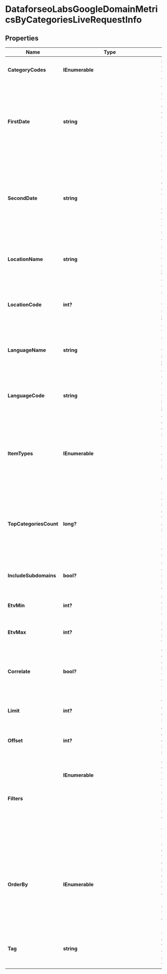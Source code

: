 # DataforseoLabsGoogleDomainMetricsByCategoriesLiveRequestInfo


## Properties

| Name | Type | Description | Notes |
|------------ | ------------- | ------------- | -------------|
**CategoryCodes** | **IEnumerable<string>** | product and service categories<br>required field<br>The maximum number of categories you can specify: 5<br>you can download the full list of possible categories |[optional]|
**FirstDate** | **string** | first date of comparison period<br>required field<br>first date for which domain metrics will be provided;<br>date format: 'yyyy-mm-dd';<br>example: '2021-06-01';<br>the list available dates is available through the available history endpoint;<br>Note: first_date cannot be greater than today’s date;<br>Also note: the dates specified in first_date and second_date cannot point to the same month of the same year;<br>you can specify the dates in any order: first_date can be greater than second_date and vice versa;<br>minimum date: '2020-10-01' |[optional]|
**SecondDate** | **string** | second date of comparison period<br>required field<br>second date for which domain metrics will be provided;<br>date format: 'yyyy-mm-dd';<br>example: '2021-10-01';<br>the list available dates is available through the available history endpoint;<br>Note: second_date cannot be greater than today’s date;<br>Also note: the dates specified in first_date and second_date cannot point to the same month of the same year;<br>you can specify the dates in any order: second_date can be greater than first_date and vice versa;<br>minimum date: '2020-10-01' |[optional]|
**LocationName** | **string** | full name of the location<br>required field if you don’t specify location_code<br>Note: it is required to specify either location_name or location_code;<br>you can receive the list of available locations with their location_name by making a separate request to<br>https://api.dataforseo.com/v3/dataforseo_labs/locations_and_languages;<br>example:<br>United Kingdom |[optional]|
**LocationCode** | **int?** | unique location identifier<br>required field if you don’t specify location_name<br>Note: it is required to specify either location_name or location_code;<br>you can receive the list of available locations with their location_code by making a separate request to<br>https://api.dataforseo.com/v3/dataforseo_labs/locations_and_languages;<br>example:<br>2840 |[optional]|
**LanguageName** | **string** | full name of the language<br>required field if you don’t specify language_code<br>Note: it is required to specify either language_name or language_code;<br>you can receive the list of available languages with their language_name by making a separate request to<br>https://api.dataforseo.com/v3/dataforseo_labs/locations_and_languages;<br>example:<br>English |[optional]|
**LanguageCode** | **string** | unique language identifier<br>required field if you don’t specify language_name<br>Note: it is required to specify either language_name or language_code;<br>you can receive the list of available languages with their language_code by making a separate request to https://api.dataforseo.com/v3/dataforseo_labs/locations_and_languages;<br>example:<br>en |[optional]|
**ItemTypes** | **IEnumerable<string>** | display results by item type<br>optional field<br>indicates the type of search results included in the response;<br>Note: if the item_types array contains item types that are different from the organic object, the results will be ordered by the first item type in the array; you will not be able to sort and filter results by the types of search results not included in the response;<br>possible values:<br>['organic', 'paid', 'featured_snippet', 'local_pack'];<br>default value:<br>['organic', 'paid'] |[optional]|
**TopCategoriesCount** | **long?** | number of additional domain categories<br>optional field<br>by using this parameter, you can receive domains relevant to additional categories that are not specified in category_codes above;<br>to learn more about the parameter, please refer to this help center article;<br>by default, top_categories_count is equal to the number of categories specified in the category_codes array;<br>Note: top_categories_count cannot be less than the number of categories in the category_codes array;<br>maximum value: 5 |[optional]|
**IncludeSubdomains** | **bool?** | return subdomains in the API response<br>optional field<br>if false, the API response will contain main_domain only;<br>if true, the API will return main_domain plus its subdomains (if available);<br>default value: true |[optional]|
**EtvMin** | **int?** | minimum current organic ETV of the domain<br>optional field<br>if specified, the API will return only domains with organic_etv greater than the specified value |[optional]|
**EtvMax** | **int?** | maximum current organic ETV of the domain<br>optional field<br>if specified, the API will return only domains with organic_etv lesser than the specified value |[optional]|
**Correlate** | **bool?** | correlate data with previously obtained datasets<br>optional field<br>default value: true;<br>if you use this parameter, our system will correlate data you obtain now with previously obtained datasets;<br>this parameter is intended to mitigate any inconsistencies that may result from changes to our database;<br>Note: we do not recommend setting correlate to false |[optional]|
**Limit** | **int?** | the maximum number of domains in the results array<br>optional field<br>default value: 100;<br>maximum value: 1000 |[optional]|
**Offset** | **int?** | offset in the results array of returned domains<br>optional field<br>default value: 0;<br>if you specify the 10 value, the first ten domains in the results array will be omitted and the data will be provided for the successive domains |[optional]|
**Filters** | **IEnumerable<object>** | array of results filtering parameters<br>optional field<br>you can add several filters at once (8 filters maximum);<br>you should set a logical operator and, or between the conditions<br>the following operators are supported:<br>regex, not_regex, <, <=, >, >=, =, <>, in, not_in, match, not_match, ilike, not_ilike, like, not_like;<br>you can use the % operator with like and not_like, as well as ilike and not_ilike to match any string of zero or more characters;<br>example:<br>['metrics_history.202110.organic.pos_1', '>', 15];<br>for more information about filters, please refer to Dataforseo Labs – Filters or this help center guide |[optional]|
**OrderBy** | **IEnumerable<string>** | results sorting rules<br>optional field<br>you can use the same values as in the filters array to sort the results;<br>default rule: ['organic_etv,desc'];<br>possible sorting types:<br>asc – results will be sorted in ascending order<br>desc – results will be sorted in descending order;<br>you should use a comma to set up a sorting type;<br>example:<br>['organic_count,desc'];<br>note that you can set no more than three sorting rules in a single request;<br>you should use a comma to separate several sorting rules;<br>example:<br>['organic_etv,desc','organic_count,asc'] |[optional]|
**Tag** | **string** | user-defined task identifier<br>optional field<br>the character limit is 255;<br>you can use this parameter to identify the task and match it with the result;<br>you will find the specified tag value in the data object of the response |[optional]|